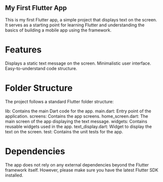 ## My First Flutter App
This is my first Flutter app, a simple project that displays text on the screen. It serves as a starting point for learning Flutter and understanding the basics of building a mobile app using the framework.

# Features
Displays a static text message on the screen.
Minimalistic user interface.
Easy-to-understand code structure.

# Folder Structure
The project follows a standard Flutter folder structure:

lib: Contains the main Dart code for the app.
main.dart: Entry point of the application.
screens: Contains the app screens.
home_screen.dart: The main screen of the app displaying the text message.
widgets: Contains reusable widgets used in the app.
text_display.dart: Widget to display the text on the screen.
test: Contains the unit tests for the app.
# Dependencies
The app does not rely on any external dependencies beyond the Flutter framework itself. However, please make sure you have the latest Flutter SDK installed.


